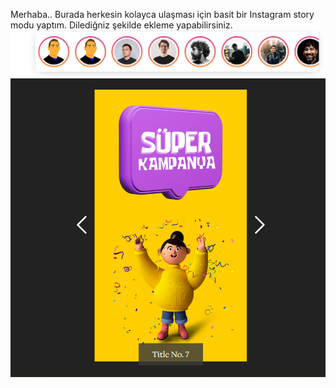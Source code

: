 Merhaba..
Burada herkesin kolayca ulaşması için basit bir Instagram story modu yaptım. Dilediğniz şekilde ekleme yapabilirsiniz.
<img src="./assets/img/demo1.png" alt="Demo Fotoğrafı">
<br/>
<img src="./assets/img/demo2.png" alt="Demo Fotoğrafı">
